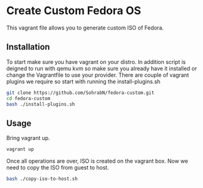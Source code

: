 # Create Custom Fedora OS

This vagrant file allows you to generate custom ISO of Fedora.

## Installation

To start make sure you have vagrant on your distro.
In addition script is deigned to run with qemu kvm so make sure you already have it installed or change the Vagrantfile to use your provider.
There are couple of vagrant plugins we require so start with running the install-plugins.sh

```bash
git clone https://github.com/SohrabN/fedora-custom.git
cd fedora-custom
bash ./install-plugins.sh
```

## Usage

Bring vagrant up.

```bash
vagrant up
```

Once all operations are over, ISO is created on the vagrant box. Now we need to copy the ISO from guest to host.

```bash
bash ./copy-iso-to-host.sh
```

